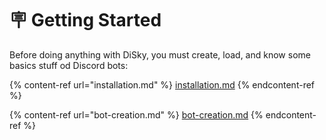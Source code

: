 # 🪧 Getting Started

Before doing anything with DiSky, you must create, load, and know some basics stuff od Discord bots:

{% content-ref url="installation.md" %}
[installation.md](installation.md)
{% endcontent-ref %}

{% content-ref url="bot-creation.md" %}
[bot-creation.md](bot-creation.md)
{% endcontent-ref %}
